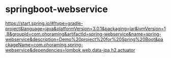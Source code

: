 # springboot-webservice
[https://start.spring.io/#!type=gradle-project&language=java&platformVersion=3.0.1&packaging=jar&jvmVersion=1.8&groupId=com.ohoraming&artifactId=spring-webservice&name=spring-webservice&description=Demo%20project%20for%20Spring%20Boot&packageName=com.ohoraming.spring-webservice&dependencies=lombok,web,data-jpa,h2,actuator
](https://start.spring.io/#!type=gradle-project&language=java&platformVersion=2.7.7&packaging=jar&jvmVersion=11&groupId=com.ohoraming&artifactId=webservice&name=webservice&description=Demo%20project%20for%20Spring%20Boot&packageName=com.ohoraming.webservice&dependencies=lombok,web,data-jpa,h2,actuator)

